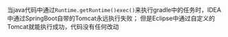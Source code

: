 当java代码中通过`Runtime.getRuntime()exec()`来执行gradle中的任务时，IDEA中通过SpringBoot自带的Tomcat永远执行失败；
但是Eclipse中通过自定义的Tomcat就能执行成功，代码没有任何改动